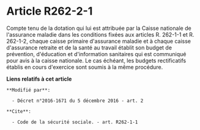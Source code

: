# Article R262-2-1

Compte tenu de la dotation qui lui est attribuée par la Caisse nationale de l'assurance maladie dans les conditions fixées
aux articles R. 262-1-1 et R. 262-1-2, chaque caisse primaire d'assurance maladie et à chaque caisse d'assurance retraite et
de la santé au travail établit son budget de prévention, d'éducation et d'information sanitaires qui est communiqué pour avis
à la caisse nationale. Le cas échéant, les budgets rectificatifs établis en cours d'exercice sont soumis à la même procédure.

**Liens relatifs à cet article**

	**Modifié par**:

	  - Décret n°2016-1671 du 5 décembre 2016 - art. 2

	**Cite**:

	  - Code de la sécurité sociale. - art. R262-1-1
